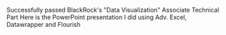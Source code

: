Successfully passed BlackRock's "Data Visualization" Associate Technical Part
Here is the PowerPoint presentation I did using Adv. Excel, Datawrapper and Flourish
